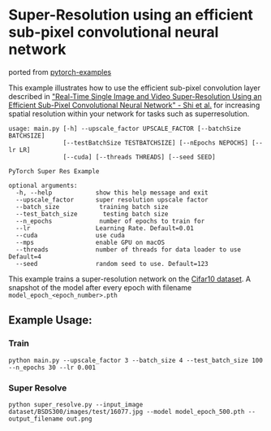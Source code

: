 # Super-Resolution using an efficient sub-pixel convolutional neural network

ported from [pytorch-examples](https://github.com/pytorch/examples/tree/main/super_resolution)

This example illustrates how to use the efficient sub-pixel convolution layer described in ["Real-Time Single Image and Video Super-Resolution Using an Efficient Sub-Pixel Convolutional Neural Network" - Shi et al.](https://arxiv.org/abs/1609.05158) for increasing spatial resolution within your network for tasks such as superresolution.

```
usage: main.py [-h] --upscale_factor UPSCALE_FACTOR [--batchSize BATCHSIZE]
               [--testBatchSize TESTBATCHSIZE] [--nEpochs NEPOCHS] [--lr LR]
               [--cuda] [--threads THREADS] [--seed SEED]

PyTorch Super Res Example

optional arguments:
  -h, --help            show this help message and exit
  --upscale_factor      super resolution upscale factor
  --batch_size           training batch size
  --test_batch_size       testing batch size
  --n_epochs             number of epochs to train for
  --lr                  Learning Rate. Default=0.01
  --cuda                use cuda
  --mps                 enable GPU on macOS
  --threads             number of threads for data loader to use Default=4
  --seed                random seed to use. Default=123
```

This example trains a super-resolution network on the [Cifar10 dataset](https://www.cs.toronto.edu/~kriz/cifar.html). A snapshot of the model after every epoch with filename `model_epoch_<epoch_number>.pth`

## Example Usage:

### Train

`python main.py --upscale_factor 3 --batch_size 4 --test_batch_size 100 --n_epochs 30 --lr 0.001`

### Super Resolve

`python super_resolve.py --input_image dataset/BSDS300/images/test/16077.jpg --model model_epoch_500.pth --output_filename out.png`
